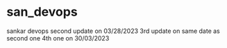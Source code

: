 # san_devops
sankar devops
second update on 03/28/2023
3rd update on same date as second one
4th one on 30/03/2023







